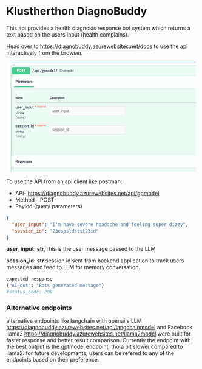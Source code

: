 # Klustherthon DiagnoBuddy

This api provides a health diagnosis response bot system which returns a text based on the users input (health complains).

Head over to https://diagnobuddy.azurewebsites.net/docs to use the api interactively from the browser.

<img src="files/swaggerui.png" alt="diagnobuddy medical bot" width="500" height="290" />

To use the API from an api client like postman:
- API-   https://diagnobuddy.azurewebsites.net/api/gpmodel
- Method - POST
- Paylod (query parameters)
```json
{
  "user_input": "I'm have severe headache and feeling super dizzy",
  "session_id": "23esasldstst23id"
}
```
**user_input: str**,This is the user message passed to the LLM

**session_id: str** session id sent from backend application to track users messages and feed to LLM for memory conversation.


```python
expected response
{"AI_out": "Bots generated message"}
#status_code: 200
```


### Alternative endpoints
alternative endpoints like langchain with openai's LLM https://diagnobuddy.azurewebsites.net/api/langchainmodel and Facebook llama2 https://diagnobuddy.azurewebsites.net/llama2model were built for faster response and better result comparison. Currently the endpoint with the best output is the gptmodel endpoint, tho a bit slower compared to llama2. for future developments, users can be refered to any of the endpoints based on their preference.

